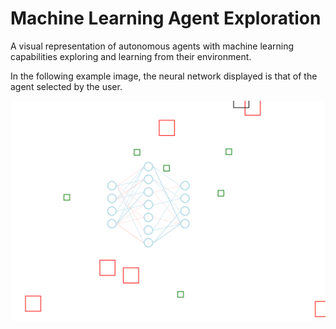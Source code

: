 # Machine Learning Agent Exploration

A visual representation of autonomous agents with machine learning capabilities exploring and learning from their environment.

In the following example image, the neural network displayed is that of the agent selected by the user.

![alt text](/nn-agent-simulation-example.png)
